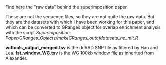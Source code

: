 Find here the "raw data" behind the superimposition paper.

These are not the sequence files, so they are not quite the raw data. But they are the datasets with which I have been working for this paper, 
and which can be converted to GRanges object for overlap enrichment analysis with the script *Superimposition-Paper/GRanges_Objects/makeGRanges_outofdatasets_no_mit.R*

**vcftools_output_merged.tsv** is the ddRAD SNP file as filtered by Han and Lea.
**fst_window_WG.tsv** is the WG 100kb window file as inherited from Alexander.

